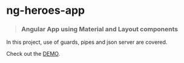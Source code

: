 # ng-heroes-app
> ### Angular App using Material and Layout components

In this project, use of guards, pipes and json server are covered.

Check out the [DEMO](https://amirabet.github.io/ng-heroes-app/).

